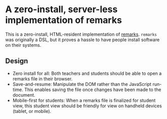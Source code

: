 # A zero-install, server-less implementation of remarks

This is a zero-install, HTML-resident implementation of
[remarks](https://github.com/DIKU-EDU/remarks). `remarks` was originally a DSL,
but it proves a hassle to have people install software on their systems.

## Design

* Zero install for all: Both teachers and students should be able to open a
  remarks file in their browser.
* Save-and-resume: Manipulate the DOM rather than the JavaScript run-time. This
  enables saving the file once changes have been made to the document.
* Mobile-first for students: When a remarks file is finalized for student view,
  this student view should be friendly for view on handheld devices (tablet, or
  mobile).
